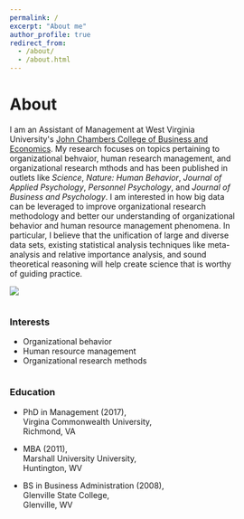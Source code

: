 ```yaml
---
permalink: /
excerpt: "About me"
author_profile: true
redirect_from: 
  - /about/
  - /about.html
---
```

<h1> About </h1>
<p>I am an Assistant of Management at West Virginia University's <a href="https://business.wvu.edu">John Chambers College of Business and Economics</a>. My research focuses on topics pertaining to organizational behvaior, human research management, and organizational research mthods and has been published in outlets like <i>Science</i>, <i>Nature: Human Behavior</i>, <i>Journal of Applied Psychology</i>, <i>Personnel Psychology</i>, and <i>Journal of Business and Psychology</i>. I am interested in how big data can be leveraged to improve organizational research methodology and better our understanding of organizational behavior and human resource management phenomena. In particular, I believe that the unification of large and diverse data sets, existing statistical analysis techniques like meta-analysis and relative importance analysis, and sound theoretical reasoning will help create science that is worthy of guiding practice.</p>

<img src='/images/WVU1.jpg'>

<html>
<head>
<meta name="viewport" content="width=device-width, initial-scale=1">
<style>
* {
  box-sizing: border-box;
}

/* Create two equal columns that floats next to each other */
.column {
  float: left;
  width: 50%;
  padding: 10px;
}

/* Clear floats after the columns */
.row:after {
  content: "";
  display: table;
  clear: both;
}
</style>
</head>
<body>

<div class="row">
  <div class="column">
    <h3>Interests</h3>
    <ul>
      <li>Organizational behavior</li>
      <li>Human resource management</li>
      <li>Organizational research methods</li>
    </ul>
  </div>
  <div class="column">
    <h3>Education</h3>
    <ul class="ul-edu fa-ul">
      <li>
        <i class="fa-li fa fa-graduation-cap"></i>
        <div class="description">
          <p class="course">PhD in Management (2017),<br>
            Virgina Commonwealth University,<br>
            Richmond, VA</p>
        </div>
      <li>
        <i class="fa-li fa fa-graduation-cap"></i>
        <div class="description">
          <p class="course">MBA (2011),<br>
            Marshall University University,<br>
            Huntington, WV</p>
        </div>
       <li>
        <i class="fa-li fa fa-graduation-cap"></i>
        <div class="description">
          <p class="course">BS in Business Administration (2008),<br>
            Glenville State College,<br>
            Glenville, WV</p>
        </div>
      </li>

